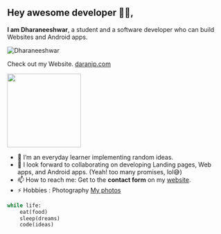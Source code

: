 ## Hey awesome developer 👋🏻,

**I am Dharaneeshwar**, a student and a software developer who can build Websites and Android apps.  

<img src="https://komarev.com/ghpvc/?username=Dharaneeshwar" alt="Dharaneeshwar" />

Check out my Website. [daranip.com](https://www.daranip.com/ "Dharaneeshwar Portfolio")

<p>
    <img src="https://github-readme-stats.vercel.app/api?username=Dharaneeshwar&count_private=true&show_icons=true" height="170px">
</p>

- 🌱 I’m an everyday learner implementing random ideas.
- 👯 I look forward to collaborating on developing Landing pages, Web apps, and Android apps.
(Yeah! too many promises, lol😅)
- 📫 How to reach me: Get to the **contact form** on my [website](https://www.daranip.com/#contact "Contact").
- ⚡ Hobbies : Photography [My photos](https://www.instagram.com/darani.p/ "Instagram")


```python
while life:
    eat(food)
    sleep(dreams)
    code(ideas)   
```